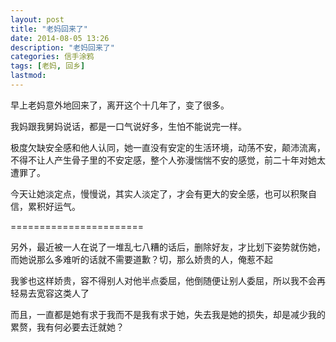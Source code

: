 ```yaml
---
layout: post
title: "老妈回来了"
date: 2014-08-05 13:26
description: "老妈回来了"
categories: 信手涂鸦
tags: [老妈, 回乡]
lastmod: 
--- 
```


早上老妈意外地回来了，离开这个十几年了，变了很多。

我妈跟我舅妈说话，都是一口气说好多，生怕不能说完一样。

极度欠缺安全感和他人认同，她一直没有安定的生活环境，动荡不安，颠沛流离，不得不让人产生骨子里的不安定感，整个人弥漫惴惴不安的感觉，前二十年对她太遭罪了。

今天让她淡定点，慢慢说，其实人淡定了，才会有更大的安全感，也可以积聚自信，累积好运气。


=======================

另外，最近被一人在说了一堆乱七八糟的话后，删除好友，才比划下姿势就伤她，而她说那么多难听的话就不需要道歉？切，那么娇贵的人，俺惹不起

我爹也这样娇贵，容不得别人对他半点委屈，他倒随便让别人委屈，所以我不会再轻易去宽容这类人了

而且，一直都是她有求于我而不是我有求于她，失去我是她的损失，却是减少我的累赘，我有何必要去迁就她？


